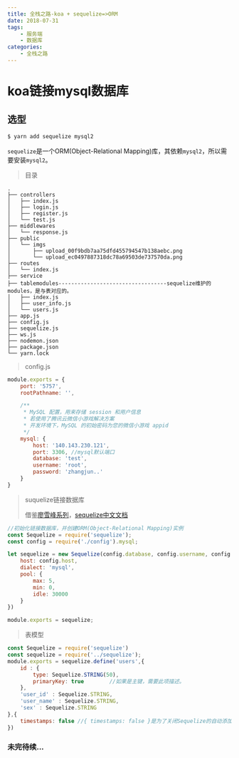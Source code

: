 ```yaml
---
title: 全栈之路-koa + sequelize=>ORM
date: 2018-07-31
tags: 
    - 服务端
    - 数据库
categories: 
    - 全栈之路
---
```


# koa链接mysql数据库

## 选型

```bash
$ yarn add sequelize mysql2
```

`sequelize`是一个ORM(Object-Relational Mapping)库，其依赖`mysql2`，所以需要安装`mysql2`。



> 目录

```
.
├── controllers
│   ├── index.js
│   ├── login.js
│   ├── register.js
│   └── test.js
├── middlewares
│   └── response.js
├── public
│   └── imgs
│       ├── upload_00f9bdb7aa75dfd455794547b138aebc.png
│       └── upload_ec0497887318dc78a69503de737570da.png
├── routes
│   └── index.js
├── service
├── tablemodules----------------------------------sequelize维护的modules，是与表对应的。
│   ├── index.js
│   ├── user_info.js
│   └── users.js
├── app.js
├── config.js
├── sequelize.js
├── ws.js
├── nodemon.json
├── package.json
└── yarn.lock
```

> config.js

```javascript
module.exports = {
    port: '5757',
    rootPathname: '',

    /**
     * MySQL 配置，用来存储 session 和用户信息
     * 若使用了腾讯云微信小游戏解决方案
     * 开发环境下，MySQL 的初始密码为您的微信小游戏 appid
     */
    mysql: {
        host: '140.143.230.121',
        port: 3306, //mysql默认端口
        database: 'test',
        username: 'root',
        password: 'zhangjun..'
    }
}

```

> suquelize链接数据库
>
> 借鉴[廖雪峰系列](https://www.liaoxuefeng.com/wiki/001434446689867b27157e896e74d51a89c25cc8b43bdb3000/001471955049232be7492e76f514d45a2180e2c224eb7a6000)，[sequelize中文文档](https://github.com/demopark/sequelize-docs-Zh-CN)

```javascript
//初始化链接数据库，并创建ORM(Object-Relational Mapping)实例
const Sequelize = require('sequelize');
const config = require('./config').mysql;

let sequelize = new Sequelize(config.database, config.username, config.password, {
    host: config.host,
    dialect: 'mysql',
    pool: {
        max: 5,
        min: 0,
        idle: 30000
    }
})

module.exports = sequelize;
```

>表模型

```javascript
const Sequelize = require('sequelize')
const sequelize = require('../sequelize');
module.exports = sequelize.define('users',{
    id : {
        type: Sequelize.STRING(50),
        primaryKey: true        //如果是主键，需要此项描述。
    },
    'user_id' : Sequelize.STRING,
    'user_name' : Sequelize.STRING,
    'sex' : Sequelize.STRING
},{
    timestamps: false //{ timestamps: false }是为了关闭Sequelize的自动添加timestamp的功能。
})
```

### 未完待续...

